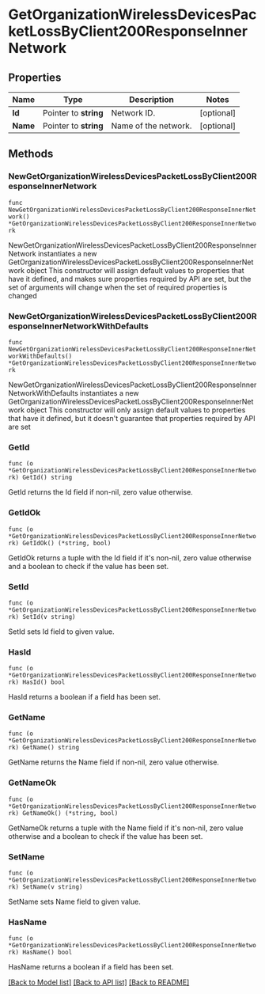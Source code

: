 # GetOrganizationWirelessDevicesPacketLossByClient200ResponseInnerNetwork

## Properties

Name | Type | Description | Notes
------------ | ------------- | ------------- | -------------
**Id** | Pointer to **string** | Network ID. | [optional] 
**Name** | Pointer to **string** | Name of the network. | [optional] 

## Methods

### NewGetOrganizationWirelessDevicesPacketLossByClient200ResponseInnerNetwork

`func NewGetOrganizationWirelessDevicesPacketLossByClient200ResponseInnerNetwork() *GetOrganizationWirelessDevicesPacketLossByClient200ResponseInnerNetwork`

NewGetOrganizationWirelessDevicesPacketLossByClient200ResponseInnerNetwork instantiates a new GetOrganizationWirelessDevicesPacketLossByClient200ResponseInnerNetwork object
This constructor will assign default values to properties that have it defined,
and makes sure properties required by API are set, but the set of arguments
will change when the set of required properties is changed

### NewGetOrganizationWirelessDevicesPacketLossByClient200ResponseInnerNetworkWithDefaults

`func NewGetOrganizationWirelessDevicesPacketLossByClient200ResponseInnerNetworkWithDefaults() *GetOrganizationWirelessDevicesPacketLossByClient200ResponseInnerNetwork`

NewGetOrganizationWirelessDevicesPacketLossByClient200ResponseInnerNetworkWithDefaults instantiates a new GetOrganizationWirelessDevicesPacketLossByClient200ResponseInnerNetwork object
This constructor will only assign default values to properties that have it defined,
but it doesn't guarantee that properties required by API are set

### GetId

`func (o *GetOrganizationWirelessDevicesPacketLossByClient200ResponseInnerNetwork) GetId() string`

GetId returns the Id field if non-nil, zero value otherwise.

### GetIdOk

`func (o *GetOrganizationWirelessDevicesPacketLossByClient200ResponseInnerNetwork) GetIdOk() (*string, bool)`

GetIdOk returns a tuple with the Id field if it's non-nil, zero value otherwise
and a boolean to check if the value has been set.

### SetId

`func (o *GetOrganizationWirelessDevicesPacketLossByClient200ResponseInnerNetwork) SetId(v string)`

SetId sets Id field to given value.

### HasId

`func (o *GetOrganizationWirelessDevicesPacketLossByClient200ResponseInnerNetwork) HasId() bool`

HasId returns a boolean if a field has been set.

### GetName

`func (o *GetOrganizationWirelessDevicesPacketLossByClient200ResponseInnerNetwork) GetName() string`

GetName returns the Name field if non-nil, zero value otherwise.

### GetNameOk

`func (o *GetOrganizationWirelessDevicesPacketLossByClient200ResponseInnerNetwork) GetNameOk() (*string, bool)`

GetNameOk returns a tuple with the Name field if it's non-nil, zero value otherwise
and a boolean to check if the value has been set.

### SetName

`func (o *GetOrganizationWirelessDevicesPacketLossByClient200ResponseInnerNetwork) SetName(v string)`

SetName sets Name field to given value.

### HasName

`func (o *GetOrganizationWirelessDevicesPacketLossByClient200ResponseInnerNetwork) HasName() bool`

HasName returns a boolean if a field has been set.


[[Back to Model list]](../README.md#documentation-for-models) [[Back to API list]](../README.md#documentation-for-api-endpoints) [[Back to README]](../README.md)


